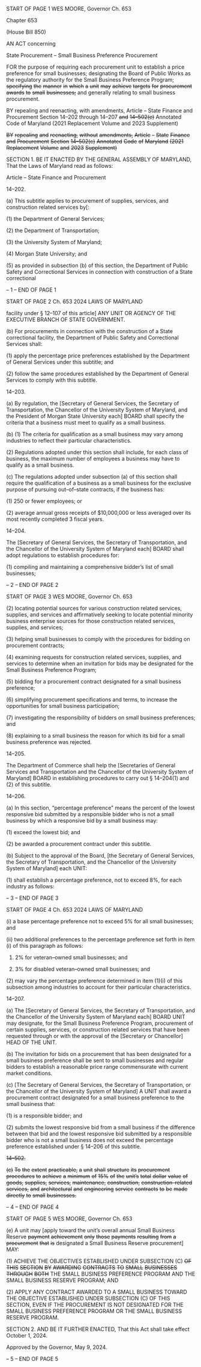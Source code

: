 START OF PAGE 1
WES MOORE, Governor Ch. 653

Chapter 653

(House Bill 850)

AN ACT concerning

State Procurement – Small Business Preference Procurement

FOR the purpose of requiring each procurement unit to establish a price preference for
small businesses; designating the Board of Public Works as the regulatory authority
for the Small Business Preference Program; ~~specifying~~ ~~the~~ ~~manner~~ ~~in~~ ~~which~~ ~~a~~ ~~unit~~
~~may~~ ~~achieve~~ ~~targets~~ ~~for~~ ~~procurement~~ ~~awards~~ ~~to~~ ~~small~~ ~~businesses;~~ and generally
relating to small business procurement.

BY repealing and reenacting, with amendments,
Article – State Finance and Procurement
Section 14–202 through 14–207 ~~and~~ ~~14–502(e)~~
Annotated Code of Maryland
(2021 Replacement Volume and 2023 Supplement)

~~BY~~ ~~repealing~~ ~~and~~ ~~reenacting,~~ ~~without~~ ~~amendments,~~
~~Article~~ ~~–~~ ~~State~~ ~~Finance~~ ~~and~~ ~~Procurement~~
~~Section~~ ~~14–502(c)~~
~~Annotated~~ ~~Code~~ ~~of~~ ~~Maryland~~
~~(2021~~ ~~Replacement~~ ~~Volume~~ ~~and~~ ~~2023~~ ~~Supplement)~~

SECTION 1. BE IT ENACTED BY THE GENERAL ASSEMBLY OF MARYLAND,
That the Laws of Maryland read as follows:

Article – State Finance and Procurement

14–202.

(a) This subtitle applies to procurement of supplies, services, and construction
related services by[:

(1) the Department of General Services;

(2) the Department of Transportation;

(3) the University System of Maryland;

(4) Morgan State University; and

(5) as provided in subsection (b) of this section, the Department of Public
Safety and Correctional Services in connection with construction of a State correctional

– 1 –
END OF PAGE 1

START OF PAGE 2
Ch. 653 2024 LAWS OF MARYLAND

facility under § 12–107 of this article] ANY UNIT OR AGENCY OF THE EXECUTIVE
BRANCH OF STATE GOVERNMENT.

(b) For procurements in connection with the construction of a State correctional
facility, the Department of Public Safety and Correctional Services shall:

(1) apply the percentage price preferences established by the Department
of General Services under this subtitle; and

(2) follow the same procedures established by the Department of General
Services to comply with this subtitle.

14–203.

(a) By regulation, the [Secretary of General Services, the Secretary of
Transportation, the Chancellor of the University System of Maryland, and the President of
Morgan State University each] BOARD shall specify the criteria that a business must meet
to qualify as a small business.

(b) (1) The criteria for qualification as a small business may vary among
industries to reflect their particular characteristics.

(2) Regulations adopted under this section shall include, for each class of
business, the maximum number of employees a business may have to qualify as a small
business.

(c) The regulations adopted under subsection (a) of this section shall require the
qualification of a business as a small business for the exclusive purpose of pursuing
out–of–state contracts, if the business has:

(1) 250 or fewer employees; or

(2) average annual gross receipts of $10,000,000 or less averaged over its
most recently completed 3 fiscal years.

14–204.

The [Secretary of General Services, the Secretary of Transportation, and the
Chancellor of the University System of Maryland each] BOARD shall adopt regulations to
establish procedures for:

(1) compiling and maintaining a comprehensive bidder’s list of small
businesses;

– 2 –
END OF PAGE 2

START OF PAGE 3
WES MOORE, Governor Ch. 653

(2) locating potential sources for various construction related services,
supplies, and services and affirmatively seeking to locate potential minority business
enterprise sources for those construction related services, supplies, and services;

(3) helping small businesses to comply with the procedures for bidding on
procurement contracts;

(4) examining requests for construction related services, supplies, and
services to determine when an invitation for bids may be designated for the Small Business
Preference Program;

(5) bidding for a procurement contract designated for a small business
preference;

(6) simplifying procurement specifications and terms, to increase the
opportunities for small business participation;

(7) investigating the responsibility of bidders on small business
preferences; and

(8) explaining to a small business the reason for which its bid for a small
business preference was rejected.

14–205.

The Department of Commerce shall help the [Secretaries of General Services and
Transportation and the Chancellor of the University System of Maryland] BOARD in
establishing procedures to carry out § 14–204(1) and (2) of this subtitle.

14–206.

(a) In this section, “percentage preference” means the percent of the lowest
responsive bid submitted by a responsible bidder who is not a small business by which a
responsive bid by a small business may:

(1) exceed the lowest bid; and

(2) be awarded a procurement contract under this subtitle.

(b) Subject to the approval of the Board, [the Secretary of General Services, the
Secretary of Transportation, and the Chancellor of the University System of Maryland]
each UNIT:

(1) shall establish a percentage preference, not to exceed 8%, for each
industry as follows:

– 3 –
END OF PAGE 3

START OF PAGE 4
Ch. 653 2024 LAWS OF MARYLAND

(i) a base percentage preference not to exceed 5% for all small
businesses; and

(ii) two additional preferences to the percentage preference set forth
in item (i) of this paragraph as follows:

1. 2% for veteran–owned small businesses; and

2. 3% for disabled veteran–owned small businesses; and

(2) may vary the percentage preference determined in item (1)(i) of this
subsection among industries to account for their particular characteristics.

14–207.

(a) The [Secretary of General Services, the Secretary of Transportation, and the
Chancellor of the University System of Maryland each] BOARD UNIT may designate, for
the Small Business Preference Program, procurement of certain supplies, services, or
construction related services that have been requested through or with the approval of the
[Secretary or Chancellor] HEAD OF THE UNIT.

(b) The invitation for bids on a procurement that has been designated for a small
business preference shall be sent to small businesses and regular bidders to establish a
reasonable price range commensurate with current market conditions.

(c) [The Secretary of General Services, the Secretary of Transportation, or the
Chancellor of the University System of Maryland] A UNIT shall award a procurement
contract designated for a small business preference to the small business that:

(1) is a responsible bidder; and

(2) submits the lowest responsive bid from a small business if the
difference between that bid and the lowest responsive bid submitted by a responsible bidder
who is not a small business does not exceed the percentage preference established under §
14–206 of this subtitle.

~~14–502.~~

~~(c)~~ ~~To~~ ~~the~~ ~~extent~~ ~~practicable,~~ ~~a~~ ~~unit~~ ~~shall~~ ~~structure~~ ~~its~~ ~~procurement~~ ~~procedures~~ ~~to~~
~~achieve~~ ~~a~~ ~~minimum~~ ~~of~~ ~~15%~~ ~~of~~ ~~the~~ ~~unit’s~~ ~~total~~ ~~dollar~~ ~~value~~ ~~of~~ ~~goods,~~ ~~supplies,~~ ~~services,~~
~~maintenance,~~ ~~construction,~~ ~~construction–related~~ ~~services,~~ ~~and~~ ~~architectural~~ ~~and~~
~~engineering~~ ~~service~~ ~~contracts~~ ~~to~~ ~~be~~ ~~made~~ ~~directly~~ ~~to~~ ~~small~~ ~~businesses.~~

– 4 –
END OF PAGE 4

START OF PAGE 5
WES MOORE, Governor Ch. 653

(e) A unit may [apply toward the unit’s overall annual Small Business Reserve
~~payment~~ ~~achievement~~ ~~only~~ ~~those~~ ~~payments~~ ~~resulting~~ ~~from~~ ~~a~~ ~~procurement~~ ~~that~~ ~~is~~
designated a Small Business Reserve procurement] MAY:

(1) ACHIEVE THE OBJECTIVES ESTABLISHED UNDER SUBSECTION (C)
~~OF~~ ~~THIS~~ ~~SECTION~~ ~~BY~~ ~~AWARDING~~ ~~CONTRACTS~~ ~~TO~~ ~~SMALL~~ ~~BUSINESSES~~ ~~THROUGH~~ ~~BOTH~~
THE SMALL BUSINESS PREFERENCE PROGRAM AND THE SMALL BUSINESS
RESERVE PROGRAM; AND

(2) APPLY ANY CONTRACT AWARDED TO A SMALL BUSINESS TOWARD
THE OBJECTIVE ESTABLISHED UNDER SUBSECTION (C) OF THIS SECTION, EVEN IF
THE PROCUREMENT IS NOT DESIGNATED FOR THE SMALL BUSINESS PREFERENCE
PROGRAM OR THE SMALL BUSINESS RESERVE PROGRAM.

SECTION 2. AND BE IT FURTHER ENACTED, That this Act shall take effect
October 1, 2024.

Approved by the Governor, May 9, 2024.

– 5 –
END OF PAGE 5